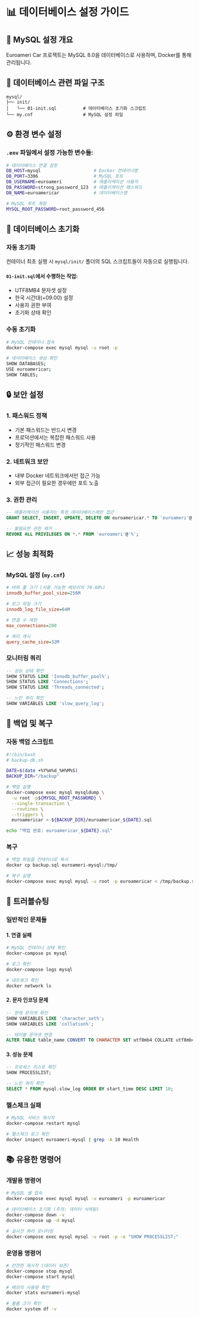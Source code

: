 # 📊 데이터베이스 설정 가이드

## 🔧 MySQL 설정 개요

Euroameri Car 프로젝트는 MySQL 8.0을 데이터베이스로 사용하며, Docker를 통해 관리됩니다.

## 📁 데이터베이스 관련 파일 구조

```
mysql/
├── init/
│   └── 01-init.sql          # 데이터베이스 초기화 스크립트
└── my.cnf                   # MySQL 설정 파일
```

## ⚙️ 환경 변수 설정

### `.env` 파일에서 설정 가능한 변수들:

```bash
# 데이터베이스 연결 설정
DB_HOST=mysql                    # Docker 컨테이너명
DB_PORT=3306                     # MySQL 포트
DB_USERNAME=euroameri            # 애플리케이션 사용자
DB_PASSWORD=strong_password_123  # 애플리케이션 패스워드
DB_NAME=euroamericar             # 데이터베이스명

# MySQL 루트 계정
MYSQL_ROOT_PASSWORD=root_password_456
```

## 🚀 데이터베이스 초기화

### 자동 초기화

컨테이너 최초 실행 시 `mysql/init/` 폴더의 SQL 스크립트들이 자동으로 실행됩니다.

#### `01-init.sql`에서 수행하는 작업:

- UTF8MB4 문자셋 설정
- 한국 시간대(+09:00) 설정
- 사용자 권한 부여
- 초기화 상태 확인

### 수동 초기화

```bash
# MySQL 컨테이너 접속
docker-compose exec mysql mysql -u root -p

# 데이터베이스 생성 확인
SHOW DATABASES;
USE euroamericar;
SHOW TABLES;
```

## 🔒 보안 설정

### 1. 패스워드 정책

- 기본 패스워드는 반드시 변경
- 프로덕션에서는 복잡한 패스워드 사용
- 정기적인 패스워드 변경

### 2. 네트워크 보안

- 내부 Docker 네트워크에서만 접근 가능
- 외부 접근이 필요한 경우에만 포트 노출

### 3. 권한 관리

```sql
-- 애플리케이션 사용자는 특정 데이터베이스에만 접근
GRANT SELECT, INSERT, UPDATE, DELETE ON euroamericar.* TO 'euroameri'@'%';

-- 불필요한 권한 제거
REVOKE ALL PRIVILEGES ON *.* FROM 'euroameri'@'%';
```

## 📈 성능 최적화

### MySQL 설정 (`my.cnf`)

```ini
# 버퍼 풀 크기 (사용 가능한 메모리의 70-80%)
innodb_buffer_pool_size=256M

# 로그 파일 크기
innodb_log_file_size=64M

# 연결 수 제한
max_connections=200

# 쿼리 캐시
query_cache_size=32M
```

### 모니터링 쿼리

```sql
-- 성능 상태 확인
SHOW STATUS LIKE 'Innodb_buffer_pool%';
SHOW STATUS LIKE 'Connections';
SHOW STATUS LIKE 'Threads_connected';

-- 느린 쿼리 확인
SHOW VARIABLES LIKE 'slow_query_log';
```

## 🔄 백업 및 복구

### 자동 백업 스크립트

```bash
#!/bin/bash
# backup-db.sh

DATE=$(date +%Y%m%d_%H%M%S)
BACKUP_DIR="/backup"

# 백업 실행
docker-compose exec mysql mysqldump \
  -u root -p${MYSQL_ROOT_PASSWORD} \
  --single-transaction \
  --routines \
  --triggers \
  euroamericar > ${BACKUP_DIR}/euroamericar_${DATE}.sql

echo "백업 완료: euroamericar_${DATE}.sql"
```

### 복구

```bash
# 백업 파일을 컨테이너로 복사
docker cp backup.sql euroameri-mysql:/tmp/

# 복구 실행
docker-compose exec mysql mysql -u root -p euroamericar < /tmp/backup.sql
```

## 🐛 트러블슈팅

### 일반적인 문제들

#### 1. 연결 실패

```bash
# MySQL 컨테이너 상태 확인
docker-compose ps mysql

# 로그 확인
docker-compose logs mysql

# 네트워크 확인
docker network ls
```

#### 2. 문자 인코딩 문제

```sql
-- 현재 문자셋 확인
SHOW VARIABLES LIKE 'character_set%';
SHOW VARIABLES LIKE 'collation%';

-- 테이블 문자셋 변경
ALTER TABLE table_name CONVERT TO CHARACTER SET utf8mb4 COLLATE utf8mb4_unicode_ci;
```

#### 3. 성능 문제

```sql
-- 프로세스 리스트 확인
SHOW PROCESSLIST;

-- 느린 쿼리 확인
SELECT * FROM mysql.slow_log ORDER BY start_time DESC LIMIT 10;
```

### 헬스체크 실패

```bash
# MySQL 서비스 재시작
docker-compose restart mysql

# 헬스체크 로그 확인
docker inspect euroameri-mysql | grep -A 10 Health
```

## 📚 유용한 명령어

### 개발용 명령어

```bash
# MySQL 쉘 접속
docker-compose exec mysql mysql -u euroameri -p euroamericar

# 데이터베이스 초기화 (주의: 데이터 삭제됨)
docker-compose down -v
docker-compose up -d mysql

# 실시간 쿼리 모니터링
docker-compose exec mysql mysql -u root -p -e "SHOW PROCESSLIST;"
```

### 운영용 명령어

```bash
# 안전한 재시작 (데이터 보존)
docker-compose stop mysql
docker-compose start mysql

# 메모리 사용량 확인
docker stats euroameri-mysql

# 볼륨 크기 확인
docker system df -v
```
